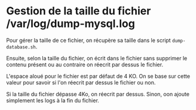 # **Gestion de la taille du fichier /var/log/dump-mysql.log**

Pour gérer la taille de ce fichier, on récupère sa taille dans le script `dump-database.sh`.

Ensuite, selon la taille du fichier, on écrit dans le fichier sans supprimer le contenu présent ou au contraire on réecrit par dessus le fichier.

L'espace aloué pour le fichier est par défaut de 4 KO. On se base sur cette valeur pour savoir si l'on réecrit par dessus le fichier ou non. 

Si la taille du fichier dépasse 4Ko, on réecrit par dessus. 
Sinon, oon ajoute simplement les logs à la fin du fichier.